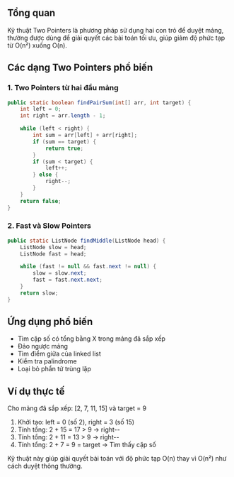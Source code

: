   

## Tổng quan

Kỹ thuật Two Pointers là phương pháp sử dụng hai con trỏ để duyệt mảng, thường được dùng để giải quyết các bài toán tối ưu, giúp giảm độ phức tạp từ O(n²) xuống O(n).

## Các dạng Two Pointers phổ biến

### 1. Two Pointers từ hai đầu mảng

```Java
public static boolean findPairSum(int[] arr, int target) {
    int left = 0;
    int right = arr.length - 1;

    while (left < right) {
        int sum = arr[left] + arr[right];
        if (sum == target) {
            return true;
        }
        if (sum < target) {
            left++;
        } else {
            right--;
        }
    }
    return false;
}
```

### 2. Fast và Slow Pointers

```Java
public static ListNode findMiddle(ListNode head) {
    ListNode slow = head;
    ListNode fast = head;

    while (fast != null && fast.next != null) {
        slow = slow.next;
        fast = fast.next.next;
    }
    return slow;
}
```

## Ứng dụng phổ biến

- Tìm cặp số có tổng bằng X trong mảng đã sắp xếp
- Đảo ngược mảng
- Tìm điểm giữa của linked list
- Kiểm tra palindrome
- Loại bỏ phần tử trùng lặp

## Ví dụ thực tế

Cho mảng đã sắp xếp: [2, 7, 11, 15] và target = 9

1. Khởi tạo: left = 0 (số 2), right = 3 (số 15)
2. Tính tổng: 2 + 15 = 17 > 9 → right--
3. Tính tổng: 2 + 11 = 13 > 9 → right--
4. Tính tổng: 2 + 7 = 9 = target → Tìm thấy cặp số

Kỹ thuật này giúp giải quyết bài toán với độ phức tạp O(n) thay vì O(n²) như cách duyệt thông thường.